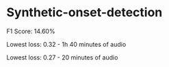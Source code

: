 # Synthetic-onset-detection

F1 Score: 14.60%

Lowest loss: 0.32 - 1h 40 minutes of audio

Lowest loss: 0.27 - 20 minutes of audio